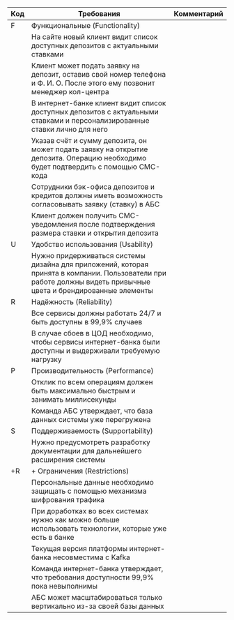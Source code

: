| Код | Требования                         | Комментарий  |
|-----|------------------------------------|--------------|
| F   | Функциональные (Functionality)     |              |
|     | На сайте новый клиент видит список доступных депозитов с актуальными ставками |              |
|     | Клиент может подать заявку на депозит, оставив свой номер телефона и Ф. И. О. После этого ему позвонит менеджер кол-центра |              |
|     | В интернет-банке клиент видит список доступных депозитов с актуальными ставками и персонализированные ставки лично для него |              |
|     | Указав счёт и сумму депозита, он может подать заявку на открытие депозита. Операцию необходимо будет подтвердить с помощью СМС-кода |              |
|     | Сотрудники бэк-офиса депозитов и кредитов должны иметь возможность согласовывать заявку (ставку) в АБС |              |
|     | Клиент должен получить СМС-уведомления после подтверждения размера ставки и открытия депозита |              |
| U   | Удобство использования (Usability) |              |
|     | Нужно придерживаться системы дизайна для приложений, которая принята в компании. Пользователи при работе должны видеть привычные цвета и брендированные элементы |              |
| R   | Надёжность (Reliability)           |              |
|     | Все сервисы должны работать 24/7 и быть доступны в 99,9% случаев |              |
|     | В случае сбоев в ЦОД необходимо, чтобы сервисы интернет-банка были доступны и выдерживали требуемую нагрузку |              |
| P   | Производительность (Performance)   |              |
|     | Отклик по всем операциям должен быть максимально быстрым и занимать миллисекунды |              |
|     | Команда АБС утверждает, что база данных системы уже перегружена |              |
| S   | Поддерживаемость (Supportability)  |              |
|     | Нужно предусмотреть разработку документации для дальнейшего расширения системы |              |
| +R  | + Ограничения (Restrictions)       |              |
|     | Персональные данные необходимо защищать с помощью механизма шифрования трафика |              |
|     | При доработках во всех системах нужно как можно больше использовать технологии, которые уже есть в банке |              |
|     | Текущая версия платформы интернет-банка несовместима с Kafka |              |
|     | Команда интернет-банка утверждает, что требования доступности 99,9% пока невыполнимы |              |
|     | АБС может масштабироваться только вертикально из-за своей базы данных |              |
